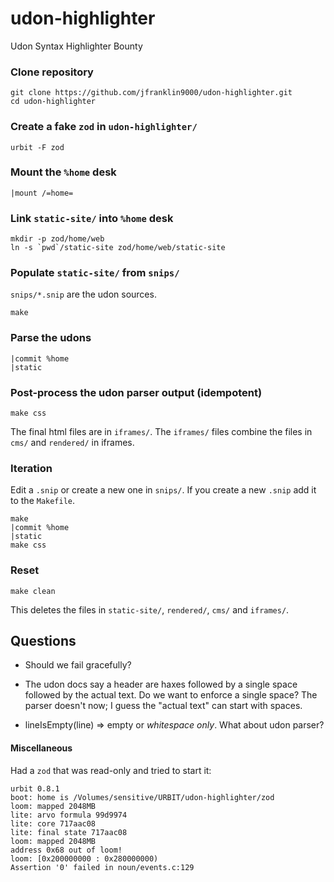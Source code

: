# udon-highlighter

Udon Syntax Highlighter Bounty

### Clone repository

```
git clone https://github.com/jfranklin9000/udon-highlighter.git
cd udon-highlighter
```

### Create a fake `zod` in `udon-highlighter/`

```
urbit -F zod
```

### Mount the `%home` desk

```
|mount /=home=
```

### Link `static-site/` into `%home` desk

```
mkdir -p zod/home/web
ln -s `pwd`/static-site zod/home/web/static-site
```

### Populate `static-site/` from `snips/`

`snips/*.snip` are the udon sources.

```
make
```

### Parse the udons

```
|commit %home
|static
```

### Post-process the udon parser output (idempotent)

```
make css
```

The final html files are in `iframes/`.
The `iframes/` files combine the files
in `cms/` and `rendered/` in iframes.

### Iteration

Edit a `.snip` or create a new one in `snips/`.
If you create a new `.snip` add it to the `Makefile`.

```
make
|commit %home
|static
make css
```

### Reset

```
make clean
```

This deletes the files in `static-site/`, `rendered/`, `cms/` and `iframes/`.

## Questions

- Should we fail gracefully?

- The udon docs say a header are haxes followed
  by a single space followed by the actual text.
  Do we want to enforce a single space?
  The parser doesn't now; I guess the "actual text"
  can start with spaces.

- lineIsEmpty(line) => empty or _whitespace only_.
  What about udon parser?


#### Miscellaneous

Had a `zod` that was read-only and tried to start it:

```
urbit 0.8.1
boot: home is /Volumes/sensitive/URBIT/udon-highlighter/zod
loom: mapped 2048MB
lite: arvo formula 99d9974
lite: core 717aac08
lite: final state 717aac08
loom: mapped 2048MB
address 0x68 out of loom!
loom: [0x200000000 : 0x280000000)
Assertion '0' failed in noun/events.c:129
```
